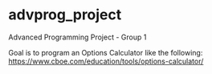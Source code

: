 # advprog_project
Advanced Programming Project - Group 1

Goal is to program an Options Calculator like the following: https://www.cboe.com/education/tools/options-calculator/

